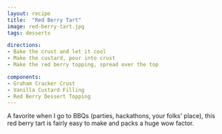 ```yaml
---
layout: recipe
title:  "Red Berry Tart"
image: red-berry-tart.jpg
tags: desserts

directions:
- Bake the crust and let it cool
- Make the custard, pour into crust
- Make the red berry topping, spread over the top

components:
- Graham Cracker Crust
- Vanilla Custard Filling
- Red Berry Dessert Topping
---
```


A favorite when I go to BBQs (parties, hackathons, your folks' place), this red berry tart is fairly easy to make and packs a huge wow factor.